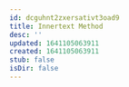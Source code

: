 ```yaml
---
id: dcguhnt2zxersativt3oad9
title: Innertext Method
desc: ''
updated: 1641105063911
created: 1641105063911
stub: false
isDir: false
---
```




